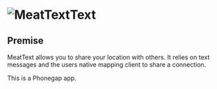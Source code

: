 ![MeatText](https://raw.github.com/rsudekum/MeatText/master/other/meat.jpg)Text
===============================================================================



Premise
-------
MeatText allows you to share your location with others. It relies on text messages and the users native mapping client to share a connection.

This is a Phonegap app.